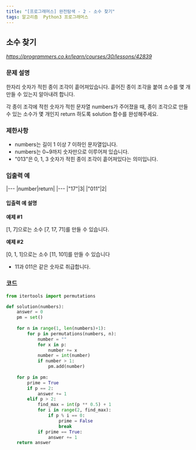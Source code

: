 ```yaml
---
title: "[프로그래머스] 완전탐색 - 2 - 소수 찾기"
tags: 알고리즘  Python3 프로그래머스
---
```


## 소수 찾기

*<https://programmers.co.kr/learn/courses/30/lessons/42839>*

### 문제 설명

한자리 숫자가 적힌 종이 조각이 흩어져있습니다. 흩어진 종이 조각을 붙여 소수를 몇 개 만들 수 있는지 알아내려 합니다.

각 종이 조각에 적힌 숫자가 적힌 문자열 numbers가 주어졌을 때, 종이 조각으로 만들 수 있는 소수가 몇 개인지 return 하도록 solution 함수를 완성해주세요.

### 제한사항

* numbers는 길이 1 이상 7 이하인 문자열입니다.
* numbers는 0~9까지 숫자만으로 이루어져 있습니다.
* "013"은 0, 1, 3 숫자가 적힌 종이 조각이 흩어져있다는 의미입니다.

### 입출력 예

|---
|number|return|
|---
|"17"|3|
|"011"|2|

#### 입출력 예 설명

**예제 #1**

[1, 7]으로는 소수 [7, 17, 71]를 만들 수 있습니다.

**예제 #2**

[0, 1, 1]으로는 소수 [11, 101]를 만들 수 있습니다

* 11과 011은 같은 숫자로 취급합니다.

### 코드

``` python
from itertools import permutations

def solution(numbers):
    answer = 0
    pm = set()
    
    for n in range(1, len(numbers)+1):
        for p in permutations(numbers, n):
            number = ""
            for x in p:
                number += x
            number = int(number)
            if number > 1:
                pm.add(number)
    
    for p in pm:
        prime = True
        if p == 2:
            answer += 1
        elif p > 2:
            find_max = int(p ** 0.5) + 1
            for i in range(2, find_max):
                if p % i == 0:
                    prime = False
                    break
            if prime == True:
                answer += 1
    return answer
```